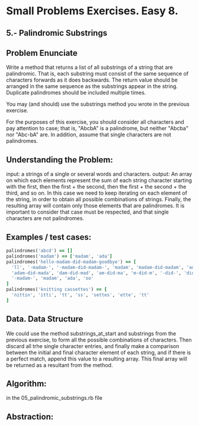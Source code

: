 # Small Problems Exercises. Easy 8.

## 5.- Palindromic Substrings

## Problem Enunciate
Write a method that returns a list of all substrings of a string that are palindromic. That is, each substring must consist of the same sequence of characters forwards as it does backwards. The return value should be arranged in the same sequence as the substrings appear in the string. Duplicate palindromes should be included multiple times.

You may (and should) use the substrings method you wrote in the previous exercise.

For the purposes of this exercise, you should consider all characters and pay attention to case; that is, "AbcbA" is a palindrome, but neither "Abcba" nor "Abc-bA" are. In addition, assume that single characters are not palindromes.



## Understanding the Problem:

input: a strings of a single or several words and characters. 
output: An array on which each elements represent the sum of each string character starting with the first, then the first + the second, then the first + the second + the third, and so on. In this case we need to keep iterating on each element of the string, in order to obtain all possible combinations of strings. Finally, the resulting array will contain only those elements that are palindromes. It is important to consider that case must be respected, and that single characters are not palindromes. 


## Examples / test cases:

```ruby
palindromes('abcd') == []
palindromes('madam') == ['madam', 'ada']
palindromes('hello-madam-did-madam-goodbye') == [
  'll', '-madam-', '-madam-did-madam-', 'madam', 'madam-did-madam', 'ada',
  'adam-did-mada', 'dam-did-mad', 'am-did-ma', 'm-did-m', '-did-', 'did',
  '-madam-', 'madam', 'ada', 'oo'
]
palindromes('knitting cassettes') == [
  'nittin', 'itti', 'tt', 'ss', 'settes', 'ette', 'tt'
]
```

## Data. Data Structure

We could use the method substrings_at_start and substrings from the previous exercise, to form all the possible combinations of characters. Then discard all trhe single character entries, and finally make a comparison between the initial and final character element of each string, and if there is a perfect match, append this value to a resulting array. This final array will be returned as a resultant from the method.
 
## Algorithm:

in the 05_palindromic_substrings.rb file

## Abstraction:
